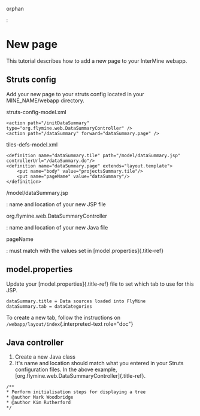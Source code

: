 orphan

:   

New page
========

This tutorial describes how to add a new page to your InterMine webapp.

Struts config
-------------

Add your new page to your struts config located in your MINE_NAME/webapp
directory.

struts-config-model.xml

``` {.xml}
<action path="/initDataSummary" type="org.flymine.web.DataSummaryController" />
<action path="/dataSummary" forward="dataSummary.page" />
```

tiles-defs-model.xml

``` {.xml}
<definition name="dataSummary.tile" path="/model/dataSummary.jsp" controllerUrl="/dataSummary.do"/>
<definition name="dataSummary.page" extends="layout.template">
    <put name="body" value="projectsSummary.tile"/>
    <put name="pageName" value="dataSummary"/>
</definition>
```

/model/dataSummary.jsp

:   name and location of your new JSP file

org.flymine.web.DataSummaryController

:   name and location of your new Java file

pageName

:   must match with the values set in [model.properties]{.title-ref}

model.properties
----------------

Update your [model.properties]{.title-ref} file to set which tab to use
for this JSP.

``` {.xml}
dataSummary.title = Data sources loaded into FlyMine
dataSummary.tab = dataCategories
```

To create a new tab, follow the instructions on
`/webapp/layout/index`{.interpreted-text role="doc"}

Java controller
---------------

1.  Create a new Java class
2.  It\'s name and location should match what you entered in your Struts
    configuration files. In the above example,
    [org.flymine.web.DataSummaryController]{.title-ref}.

``` {.java}
/**
* Perform initialisation steps for displaying a tree
* @author Mark Woodbridge
* @author Kim Rutherford
*/
```

